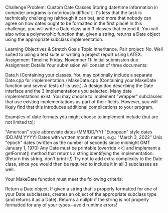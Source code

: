 Challenge Problem: Custom Date Classes
Storing date/time information in computer programs is notoriously difficult. It's less that the task is technically challenging (although it can be), and more that nobody can agree on how dates ought to be formatted in the first place! In this challenge, you will write a Date class and 3 classes that extend it. You will also write a polymorphic function that, given a string, returns a Date object using the appropriate subclass implementation.

Learning Objectives & Stretch Goals
Topic Inheritance.
Pair project: No. 
Well suited to using a test suite or writing a project report using LATEX.
Assignment Timeline
Friday, November 11: Initial submission due.
Assignment Details
Your submission will consist of three documents:

Date.h (Containing your classes. You may optionally include a separate Date.cpp for implementation.)
MakeDate.cpp (Containing your MakeDate function and several tests of its use.).
A design doc describing the Date interface and the 3 implementations you selected.
Many date implementations exist. You may choose to implement "wrapper" subclasses that use existing implementations as part of their fields. However, you will likely find that this introduces additional complications to your program.

Examples of date formats you might choose to implement include (but are not limited to):

"American" style abbreviate dates (MM/DD/YY)
"European" style dates (DD.MM.YYYY)
Dates with written month names, e.g.: "March 3, 2022"
Unix "epoch" dates (written as the number of seconds since midnight GMT January 1, 1970)
Any Date must be printable (override <<) and implement a getFormat() method that returns a string identifying the implementation. (Return this string, don't print it!) Try not to add extra complexity to the Date class, since you would then be required to include it in all 3 subclasses as well.

Your MakeDate function must meet the following criteria:

Return a Date object.
If given a string that is properly formatted for one of your Date subclasses, creates an object of the appropriate subclass type (and returns it as a Date).
Returns a nullptr if the string is not properly formatted for any of your types--avoid runtime errors!

